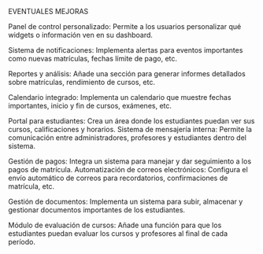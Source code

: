 EVENTUALES MEJORAS

Panel de control personalizado: Permite a los usuarios personalizar qué widgets o información ven en su dashboard.

Sistema de notificaciones: Implementa alertas para eventos importantes como nuevas matrículas, fechas límite de pago, etc.

Reportes y análisis: Añade una sección para generar informes detallados sobre matrículas, rendimiento de cursos, etc.

Calendario integrado: Implementa un calendario que muestre fechas importantes, inicio y fin de cursos, exámenes, etc.

Portal para estudiantes: Crea un área donde los estudiantes puedan ver sus cursos, calificaciones y horarios.
Sistema de mensajería interna: Permite la comunicación entre administradores, profesores y estudiantes dentro del sistema.

Gestión de pagos: Integra un sistema para manejar y dar seguimiento a los pagos de matrícula.
Automatización de correos electrónicos: Configura el envío automático de correos para recordatorios, confirmaciones de matrícula, etc.

Gestión de documentos: Implementa un sistema para subir, almacenar y gestionar documentos importantes de los estudiantes.

Módulo de evaluación de cursos: Añade una función para que los estudiantes puedan evaluar los cursos y profesores al final de cada período.